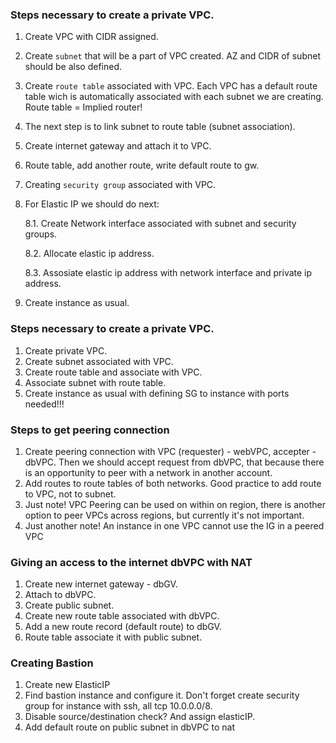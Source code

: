 ###     Steps necessary to create a private VPC.

1. Create VPC with CIDR assigned.

2. Create `subnet` that will be a part of  VPC created. AZ and CIDR of subnet should be also defined.

3. Create `route table` associated with VPC. Each VPC has a default route table wich is automatically associated with each subnet we are creating. Route table = Implied router!

4. The next step is to link subnet to route table (subnet association).

5. Create internet gateway and attach it to VPC.

6. Route table, add another route, write default route to gw.

7.  Creating `security group` associated with VPC.

8. For Elastic IP we should do next:

   8.1. Create Network interface associated with subnet and security groups.

   8.2. Allocate elastic ip address.

   8.3. Assosiate elastic ip address with network interface and private ip address.

9. Create instance as usual.

   

###     Steps necessary to create a private VPC.

1. Create private VPC.
2. Create subnet associated with VPC.
3. Create route table and associate with VPC.
4. Associate subnet with route table.
5. Create instance as usual with defining  SG to instance with ports needed!!!



### Steps to get peering connection

1. Create peering connection with VPC (requester) - webVPC, accepter - dbVPC. Then we should accept request from dbVPC, that because there is an opportunity to peer with a network in another account.
2. Add routes to route tables of both networks. Good practice to add route to VPC, not to subnet.
3. Just note! VPC Peering can be used on within on region, there is another option to peer VPCs across regions, but currently it's not important.
4. Just another note! An instance in one VPC cannot use the IG in a peered VPC



### Giving an access to the internet dbVPC with NAT

1. Create new internet gateway - dbGV.
2. Attach to dbVPC.
3.  Create public subnet.
4. Create new route table associated with dbVPC.
5. Add a new route record (default route) to dbGV.
6. Route table associate it with public subnet.



### Creating Bastion

1. Create new ElasticIP
2. Find bastion instance and configure it. Don't forget create security group for instance with ssh, all tcp 10.0.0.0/8.
3. Disable source/destination check? And assign elasticIP.
4. Add default route on public subnet in dbVPC to nat
